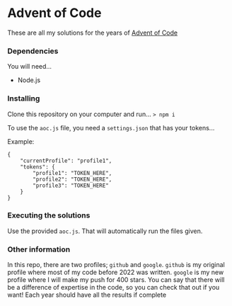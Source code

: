 # Advent of Code

These are all my solutions for the years of [Advent of Code](https://adventofcode.com)

### Dependencies

You will need...
* Node.js

### Installing

Clone this repository on your computer and run...
```> npm i```

To use the ```aoc.js``` file, you need a ```settings.json``` that has your tokens...

Example:
```
{
    "currentProfile": "profile1",
    "tokens": {
        "profile1": "TOKEN_HERE",
        "profile2": "TOKEN_HERE",
        "profile3": "TOKEN_HERE"
    }
}
```

### Executing the solutions
Use the provided ```aoc.js```. That will automatically run the files given.

### Other information
In this repo, there are two profiles; ```github``` and ```google```. ```github``` is my original profile where most of my code before 2022 was written. ```google``` is my new profile where I will make my push for 400 stars. You can say that there will be a difference of expertise in the code, so you can check that out if you want! Each year should have all the results if complete